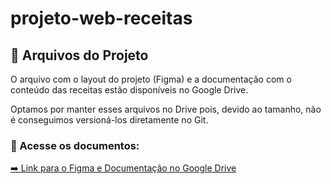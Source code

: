 # projeto-web-receitas
 
## 📁 Arquivos do Projeto

O arquivo com o layout do projeto (Figma) e a documentação com o conteúdo das receitas estão disponíveis no Google Drive. 

Optamos por manter esses arquivos no Drive pois, devido ao tamanho, não é conseguimos versioná-los diretamente no Git.

### 🔗 Acesse os documentos:
[➡️ Link para o Figma e Documentação no Google Drive]([https://drive.google.com/seu-link-aqui](https://drive.google.com/drive/folders/1YA4o5hlG7nCh0t-49X7lMNrR460LvKH9?usp=drive_link))

